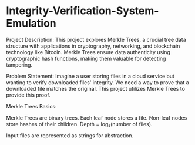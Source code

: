 # Integrity-Verification-System-Emulation

Project Description:
This project explores Merkle Trees, a crucial tree data structure with applications in cryptography, networking, and blockchain technology like Bitcoin. Merkle Trees ensure data authenticity using cryptographic hash functions, making them valuable for detecting tampering.

Problem Statement:
Imagine a user storing files in a cloud service but wanting to verify downloaded files' integrity. We need a way to prove that a downloaded file matches the original. This project utilizes Merkle Trees to provide this proof.

Merkle Trees Basics:

Merkle Trees are binary trees.
Each leaf node stores a file.
Non-leaf nodes store hashes of their children.
Depth = log₂(number of files).

Input files are represented as strings for abstraction.

